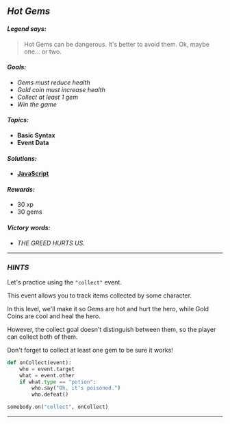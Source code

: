 ## _Hot Gems_

#### _Legend says:_
> Hot Gems can be dangerous. It's better to avoid them. Ok, maybe one... or two.

#### _Goals:_
+ _Gems must reduce health_
+ _Gold coin must increase health_
+ _Collect at least 1 gem_
+ _Win the game_

#### _Topics:_
+ **Basic Syntax**
+ **Event Data**

#### _Solutions:_
+ **[JavaScript](hotGems.js)**

#### _Rewards:_
+ 30 xp
+ 30 gems

#### _Victory words:_
+ _THE GREED HURTS US._

___

### _HINTS_

Let's practice using the `"collect"` event.

This event allows you to track items collected by some character.

In this level, we'll make it so Gems are hot and hurt the hero, while Gold Coins are cool and heal the hero.

However, the collect goal doesn't distinguish between them, so the player can collect both of them.

Don't forget to collect at least one gem to be sure it works!

```python
def onCollect(event):
    who = event.target
    what = event.other
    if what.type == "potion":
        who.say("Oh, it's poisoned.")
        who.defeat()

somebody.on("collect", onCollect)
```

___
